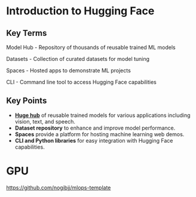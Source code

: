 # Introduction to Hugging Face
## Key Terms
Model Hub - Repository of thousands of reusable trained ML models

Datasets - Collection of curated datasets for model tuning

Spaces - Hosted apps to demonstrate ML projects

CLI - Command line tool to access Hugging Face capabilities

## Key Points

- [**Huge hub**](https://huggingface.co/docs/hub/index) of reusable trained models for various applications including vision, text, and speech.
- **Dataset repository** to enhance and improve model performance.
- **Spaces** provide a platform for hosting machine learning web demos.
- **CLI and Python libraries** for easy integration with Hugging Face capabilities.


# GPU

https://github.com/nogibjj/mlops-template

